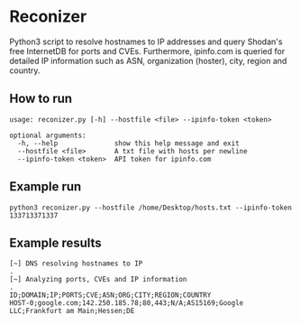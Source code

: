 # Reconizer
Python3 script to resolve hostnames to IP addresses and query Shodan's free InternetDB for ports and CVEs. Furthermore, ipinfo.com is queried for detailed IP information such as ASN, organization (hoster), city, region and country.

## How to run

````
usage: reconizer.py [-h] --hostfile <file> --ipinfo-token <token>

optional arguments:
  -h, --help              show this help message and exit
  --hostfile <file>       A txt file with hosts per newline
  --ipinfo-token <token>  API token for ipinfo.com
````

## Example run
````
python3 reconizer.py --hostfile /home/Desktop/hosts.txt --ipinfo-token 133713371337
````

## Example results
````
[~] DNS resolving hostnames to IP
.
[~] Analyzing ports, CVEs and IP information
.
ID;DOMAIN;IP;PORTS;CVE;ASN;ORG;CITY;REGION;COUNTRY
HOST-0;google.com;142.250.185.78;80,443;N/A;AS15169;Google LLC;Frankfurt am Main;Hessen;DE
````
